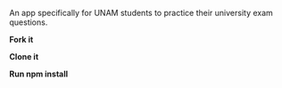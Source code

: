 An app specifically for UNAM students to practice their university exam questions.

**Fork it**

**Clone it**

**Run npm install**

